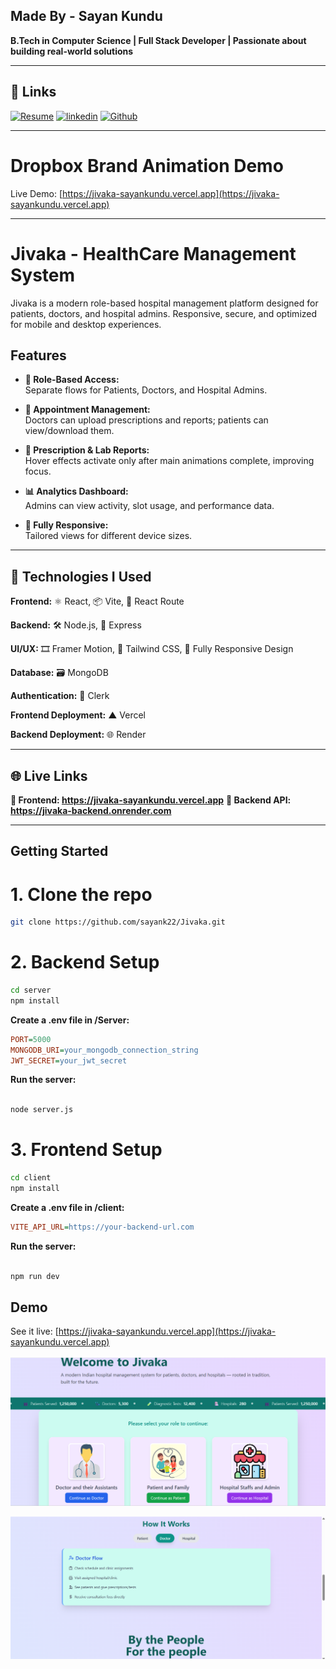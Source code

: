 ## Made By - Sayan Kundu

**B.Tech in Computer Science | Full Stack Developer | Passionate about building real-world solutions**

---

## 🔗 Links
[![Resume](https://img.shields.io/badge/View_Reasume-000?style=for-the-badge&logo=ko-fi&logoColor=white)](https://drive.google.com/file/d/1Mhn6U396WW0DiciBdBbsP2eJP5P9CSg4/view?usp=drive_link)
[![linkedin](https://img.shields.io/badge/linkedin-0A66C2?style=for-the-badge&logo=linkedin&logoColor=white)](https://www.linkedin.com/in/sayan-kundu-70b5442b6/)
[![Github](https://img.shields.io/badge/github-1DA1F2?style=for-the-badge&logo=twitter&logoColor=white)](https://github.com/sayank22)

---

# Dropbox Brand Animation Demo

Live Demo: [https://jivaka-sayankundu.vercel.app](https://jivaka-sayankundu.vercel.app)

---

# Jivaka - HealthCare Management System

Jivaka is a modern role-based hospital management platform designed for patients, doctors, and hospital admins. Responsive, secure, and optimized for mobile and desktop experiences.

## Features

- **🔐 Role-Based Access:**  
Separate flows for Patients, Doctors, and Hospital Admins.

- **📅 Appointment Management:**  
  Doctors can upload prescriptions and reports; patients can view/download them.

- **💊 Prescription & Lab Reports:**  
  Hover effects activate only after main animations complete, improving focus.

- **📊 Analytics Dashboard:**  
  Admins can view activity, slot usage, and performance data.

- **📱 Fully Responsive:**  
  Tailored views for different device sizes.


---

## 🚀 Technologies I Used

**Frontend:**
 ⚛️ React, 📦 Vite, 📍 React Route

**Backend:**
 🛠️ Node.js, 🚀 Express

**UI/UX:** 
🎞️ Framer Motion, 🎨 Tailwind CSS, 📱 Fully Responsive Design

**Database:** 
🗃️ MongoDB

**Authentication:**
 🔐 Clerk

**Frontend Deployment:**
 ▲ Vercel

**Backend Deployment:**
 🌐 Render

---

## 🌐 Live Links

**🔗 Frontend: https://jivaka-sayankundu.vercel.app**
**🔗 Backend API: https://jivaka-backend.onrender.com**

---


## Getting Started

# 1. Clone the repo
   ```bash
   git clone https://github.com/sayank22/Jivaka.git
   ```

# 2. Backend Setup
   ```bash
  cd server
npm install

   ```
**Create a .env file in /Server:**
```ini
PORT=5000
MONGODB_URI=your_mongodb_connection_string
JWT_SECRET=your_jwt_secret

```
**Run the server:**
```bash

node server.js

```

# 3. Frontend Setup
   ```bash
  cd client
npm install

   ```
**Create a .env file in /client:**
```ini
VITE_API_URL=https://your-backend-url.com

```
**Run the server:**
```bash

npm run dev

```

## Demo

See it live: [https://jivaka-sayankundu.vercel.app](https://jivaka-sayankundu.vercel.app)

![Desktop Demo 1](client/src/assets/Screenshot2.png)

![Desktop Demo 2](client/src/assets/Screenshot1.png)